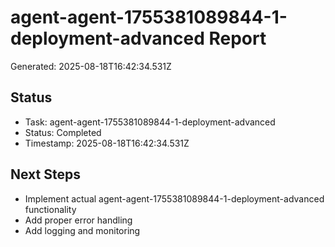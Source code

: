 # agent-agent-1755381089844-1-deployment-advanced Report

Generated: 2025-08-18T16:42:34.531Z

## Status
- Task: agent-agent-1755381089844-1-deployment-advanced
- Status: Completed
- Timestamp: 2025-08-18T16:42:34.531Z

## Next Steps
- Implement actual agent-agent-1755381089844-1-deployment-advanced functionality
- Add proper error handling
- Add logging and monitoring
